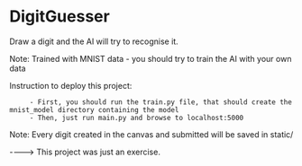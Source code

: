 # DigitGuesser
Draw a digit and the AI will try to recognise it. 

Note: Trained with MNIST data - you should try to train the AI with your own data

Instruction to deploy this project:

         - First, you should run the train.py file, that should create the mnist_model directory containing the model
         - Then, just run main.py and browse to localhost:5000
         
Note: Every digit created in the canvas and submitted will be saved in static/

----> This project was just an exercise.
         
